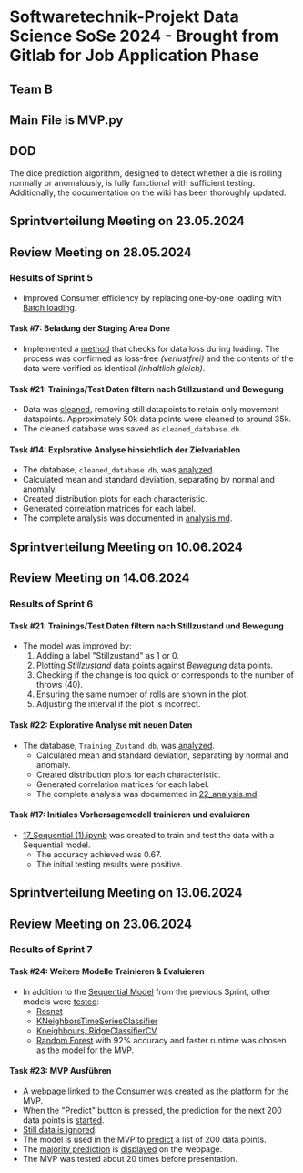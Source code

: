 # Softwaretechnik-Projekt Data Science SoSe 2024 - Brought from Gitlab for Job Application Phase

## Team B

## Main File is MVP.py

## DOD
The dice prediction algorithm, designed to detect whether a die is rolling normally or anomalously, is fully functional with sufficient testing. Additionally, the documentation on the wiki has been thoroughly updated.

## Sprintverteilung Meeting on 23.05.2024

## Review Meeting on 28.05.2024

### Results of Sprint 5
- Improved Consumer efficiency by replacing one-by-one loading with [Batch loading](https://git.mylab.th-luebeck.de/zimmermann-projects/swtp/sose24/swtp_ds_24_b/-/blob/main/kafka_consumer.py?ref_type=heads#L33).

#### Task #7: Beladung der Staging Area Done
- Implemented a [method](https://git.mylab.th-luebeck.de/zimmermann-projects/swtp/sose24/swtp_ds_24_b/-/blob/main/kafka_consumer.py?ref_type=heads#L46) that checks for data loss during loading. The process was confirmed as loss-free _(verlustfrei)_ and the contents of the data were verified as identical _(inhaltlich gleich)_.

#### Task #21: Trainings/Test Daten filtern nach Stillzustand und Bewegung
- Data was [cleaned](https://git.mylab.th-luebeck.de/zimmermann-projects/swtp/sose24/swtp_ds_24_b/-/blob/main/21_clean_data.py?ref_type=heads), removing still datapoints to retain only movement datapoints. Approximately 50k data points were cleaned to around 35k.
- The cleaned database was saved as `cleaned_database.db`.

#### Task #14: Explorative Analyse hinsichtlich der Zielvariablen
- The database, `cleaned_database.db`, was [analyzed](https://git.mylab.th-luebeck.de/zimmermann-projects/swtp/sose24/swtp_ds_24_b/-/blob/main/other/14_explorative_analyse.py).
- Calculated mean and standard deviation, separating by normal and anomaly.
- Created distribution plots for each characteristic.
- Generated correlation matrices for each label.
- The complete analysis was documented in [analysis.md](https://git.mylab.th-luebeck.de/zimmermann-projects/swtp/sose24/swtp_ds_24_b/-/blob/main/14_analysis/14_analysis.md).

## Sprintverteilung Meeting on 10.06.2024

## Review Meeting on 14.06.2024

### Results of Sprint 6
#### Task #21: Trainings/Test Daten filtern nach Stillzustand und Bewegung
- The model was improved by:
  1. Adding a label "Stillzustand" as 1 or 0.
  2. Plotting _Stillzustand_ data points against _Bewegung_ data points.
  3. Checking if the change is too quick or corresponds to the number of throws (40).
  4. Ensuring the same number of rolls are shown in the plot.
  5. Adjusting the interval if the plot is incorrect.

#### Task #22: Explorative Analyse mit neuen Daten
- The database, `Training_Zustand.db`, was [analyzed](https://git.mylab.th-luebeck.de/zimmermann-projects/swtp/sose24/swtp_ds_24_b/-/blob/main/22_analysis/22_explorative_analyse_neuen_data.py).
  - Calculated mean and standard deviation, separating by normal and anomaly.
  - Created distribution plots for each characteristic.
  - Generated correlation matrices for each label.
  - The complete analysis was documented in [22_analysis.md](https://git.mylab.th-luebeck.de/zimmermann-projects/swtp/sose24/swtp_ds_24_b/-/blob/main/22_analysis/22_analysis.md).

#### Task #17: Initiales Vorhersagemodell trainieren und evaluieren
- [17_Sequential (1).ipynb](https://git.mylab.th-luebeck.de/zimmermann-projects/swtp/sose24/swtp_ds_24_b/-/blob/main/17_Sequential%20(1).ipynb?ref_type=heads) was created to train and test the data with a Sequential model.
  - The accuracy achieved was 0.67.
  - The initial testing results were positive.

## Sprintverteilung Meeting on 13.06.2024

## Review Meeting on 23.06.2024

### Results of Sprint 7
#### Task #24: Weitere Modelle Trainieren & Evaluieren
- In addition to the [Sequential Model](https://git.mylab.th-luebeck.de/zimmermann-projects/swtp/sose24/swtp_ds_24_b/-/blob/main/17_Sequential%20(1).ipynb?ref_type=heads) from the previous Sprint, other models were [tested](https://git.mylab.th-luebeck.de/zimmermann-projects/swtp/sose24/swtp_ds_24_b/-/tree/main/23_other_models?ref_type=heads):
  - [Resnet](https://git.mylab.th-luebeck.de/zimmermann-projects/swtp/sose24/swtp_ds_24_b/-/blob/main/23_other_models/24_ResNet.ipynb?ref_type=heads)
  - [KNeighborsTimeSeriesClassifier](https://git.mylab.th-luebeck.de/zimmermann-projects/swtp/sose24/swtp_ds_24_b/-/blob/main/23_other_models/24_Kneigbhours.ipynb?ref_type=heads)
  - [Kneighbours, RidgeClassifierCV](https://git.mylab.th-luebeck.de/zimmermann-projects/swtp/sose24/swtp_ds_24_b/-/blob/main/23_other_models/24_TimeSeriesClassifiers.ipynb?ref_type=heads)
  - [Random Forest](https://git.mylab.th-luebeck.de/zimmermann-projects/swtp/sose24/swtp_ds_24_b/-/blob/main/24_Randomforest.ipynb?ref_type=heads) with 92% accuracy and faster runtime was chosen as the model for the MVP.

#### Task #23: MVP Ausführen
- A [webpage](https://git.mylab.th-luebeck.de/zimmermann-projects/swtp/sose24/swtp_ds_24_b/-/blob/main/templates/index.html?ref_type=heads) linked to the [Consumer](https://git.mylab.th-luebeck.de/zimmermann-projects/swtp/sose24/swtp_ds_24_b/-/blame/main/MVP.py?ref_type=heads#L101) was created as the platform for the MVP.
- When the "Predict" button is pressed, the prediction for the next 200 data points is [started](https://git.mylab.th-luebeck.de/zimmermann-projects/swtp/sose24/swtp_ds_24_b/-/blob/main/mvp_clean.py?ref_type=heads#L102).
- [Still data is ignored](https://git.mylab.th-luebeck.de/zimmermann-projects/swtp/sose24/swtp_ds_24_b/-/blob/main/mvp_clean.py?ref_type=heads#L45).
- The model is used in the MVP to [predict](https://git.mylab.th-luebeck.de/zimmermann-projects/swtp/sose24/swtp_ds_24_b/-/blame/main/mvp_clean.py?ref_type=heads#L73) a list of 200 data points.
- The [majority prediction](https://git.mylab.th-luebeck.de/zimmermann-projects/swtp/sose24/swtp_ds_24_b/-/blame/main/mvp_clean.py?ref_type=heads#L83) is [displayed](https://git.mylab.th-luebeck.de/zimmermann-projects/swtp/sose24/swtp_ds_24_b/-/blob/main/templates/index.html?ref_type=heads#L89) on the webpage.
- The MVP was tested about 20 times before presentation.
